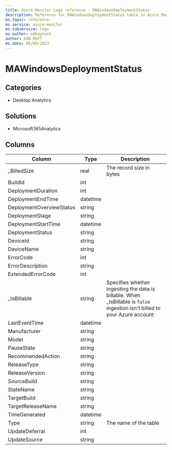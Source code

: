```yaml
---
title: Azure Monitor Logs reference - MAWindowsDeploymentStatus
description: Reference for MAWindowsDeploymentStatus table in Azure Monitor Logs.
ms.topic: reference
ms.service: azure-monitor
ms.subservice: logs
ms.author: edbaynash
author: EdB-MSFT
ms.date: 08/09/2023
---
```


# MAWindowsDeploymentStatus



## Categories

- Desktop Analytics
## Solutions

- Microsoft365Analytics




## Columns

| Column | Type | Description |
|---|---|---|
| _BilledSize | real | The record size in bytes |
| BuildId | int |   |
| DeploymentDuration | int |   |
| DeploymentEndTime | datetime |   |
| DeploymentOverviewStatus | string |   |
| DeploymentStage | string |   |
| DeploymentStartTime | datetime |   |
| DeploymentStatus | string |   |
| DeviceId | string |   |
| DeviceName | string |   |
| ErrorCode | int |   |
| ErrorDescription | string |   |
| ExtendedErrorCode | int |   |
| _IsBillable | string | Specifies whether ingesting the data is billable. When _IsBillable is `false` ingestion isn't billed to your Azure account |
| LastEventTime | datetime |   |
| Manufacturer | string |   |
| Model | string |   |
| PauseState | string |   |
| RecommendedAction | string |   |
| ReleaseType | string |   |
| ReleaseVersion | string |   |
| SourceBuild | string |   |
| StateName | string |   |
| TargetBuild | string |   |
| TargetReleaseName | string |   |
| TimeGenerated | datetime |   |
| Type | string | The name of the table |
| UpdateDeferral | int |   |
| UpdateSource | string |   |
